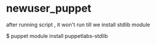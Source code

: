 # newuser_puppet
after running script , it won't run till we install stdlib module

$ puppet module install puppetlabs-stdlib
